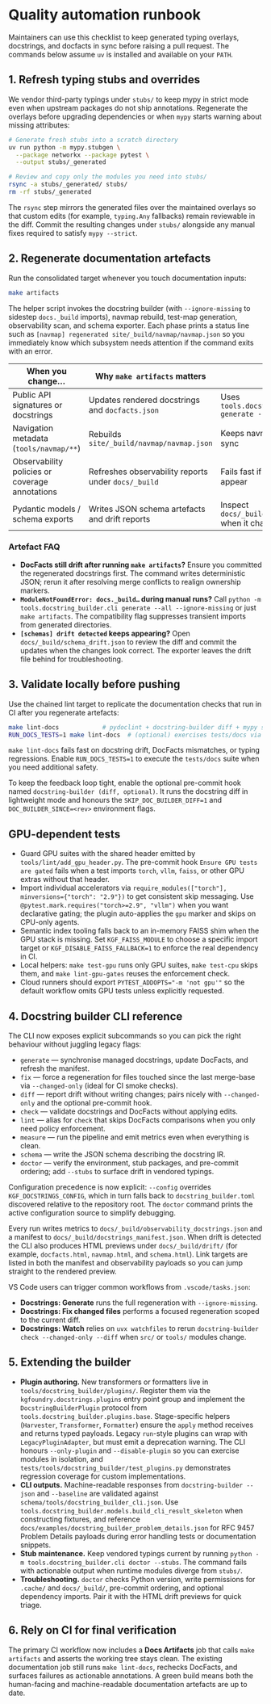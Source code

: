 # Quality automation runbook

Maintainers can use this checklist to keep generated typing overlays, docstrings,
and docfacts in sync before raising a pull request. The commands below assume
`uv` is installed and available on your `PATH`.

## 1. Refresh typing stubs and overrides

We vendor third-party typings under `stubs/` to keep mypy in strict mode even
when upstream packages do not ship annotations. Regenerate the overlays before
upgrading dependencies or when `mypy` starts warning about missing attributes:

```bash
# Generate fresh stubs into a scratch directory
uv run python -m mypy.stubgen \
  --package networkx --package pytest \
  --output stubs/_generated

# Review and copy only the modules you need into stubs/
rsync -a stubs/_generated/ stubs/
rm -rf stubs/_generated
```

The `rsync` step mirrors the generated files over the maintained overlays so
that custom edits (for example, `typing.Any` fallbacks) remain reviewable in the
diff. Commit the resulting changes under `stubs/` alongside any manual fixes
required to satisfy `mypy --strict`.

## 2. Regenerate documentation artefacts

Run the consolidated target whenever you touch documentation inputs:

```bash
make artifacts
```

The helper script invokes the docstring builder (with
`--ignore-missing` to sidestep `docs._build` imports), navmap rebuild,
test-map generation, observability scan, and schema exporter. Each phase prints
a status line such as `[navmap] regenerated site/_build/navmap/navmap.json` so
you immediately know which subsystem needs attention if the command exits with
an error.

| When you change…                                   | Why `make artifacts` matters                         | Notes |
| -------------------------------------------------- | ---------------------------------------------------- | ----- |
| Public API signatures or docstrings                | Updates rendered docstrings and `docfacts.json`      | Uses `tools.docstring_builder.cli generate --all`
| Navigation metadata (`tools/navmap/**`)             | Rebuilds `site/_build/navmap/navmap.json`            | Keeps navmaps/test maps in sync |
| Observability policies or coverage annotations     | Refreshes observability reports under `docs/_build`  | Fails fast if new lint errors appear |
| Pydantic models / schema exports                   | Writes JSON schema artefacts and drift reports       | Inspect `docs/_build/schema_drift.json` when it changes |

### Artefact FAQ

- **DocFacts still drift after running `make artifacts`?** Ensure you committed
  the regenerated docstrings first. The command writes deterministic JSON; rerun
  it after resolving merge conflicts to realign ownership markers.
- **`ModuleNotFoundError: docs._build…` during manual runs?** Call
  `python -m tools.docstring_builder.cli generate --all --ignore-missing` or just
  `make artifacts`. The compatibility flag suppresses transient imports from
  generated directories.
- **`[schemas] drift detected` keeps appearing?** Open
  `docs/_build/schema_drift.json` to review the diff and commit the updates when
  the changes look correct. The exporter leaves the drift file behind for
  troubleshooting.

## 3. Validate locally before pushing

Use the chained lint target to replicate the documentation checks that run in
CI after you regenerate artefacts:

```bash
make lint-docs            # pydoclint + docstring-builder diff + mypy strict
RUN_DOCS_TESTS=1 make lint-docs  # (optional) exercises tests/docs via pytest
```

`make lint-docs` fails fast on docstring drift, DocFacts mismatches, or typing
regressions. Enable `RUN_DOCS_TESTS=1` to execute the `tests/docs` suite when
you need additional safety.

To keep the feedback loop tight, enable the optional pre-commit hook named
`docstring-builder (diff, optional)`. It runs the docstring diff in lightweight
mode and honours the `SKIP_DOC_BUILDER_DIFF=1` and
`DOC_BUILDER_SINCE=<rev>` environment flags.

## GPU-dependent tests

- Guard GPU suites with the shared header emitted by
  `tools/lint/add_gpu_header.py`. The pre-commit hook `Ensure GPU tests are gated`
  fails when a test imports `torch`, `vllm`, `faiss`, or other GPU extras without
  that header.
- Import individual accelerators via
  `require_modules(["torch"], minversions={"torch": "2.9"})` to get consistent
  skip messaging. Use `@pytest.mark.requires("torch>=2.9", "vllm")` when you want
  declarative gating; the plugin auto-applies the `gpu` marker and skips on
  CPU-only agents.
- Semantic index tooling falls back to an in-memory FAISS shim when the GPU
  stack is missing. Set `KGF_FAISS_MODULE` to choose a specific import target or
  `KGF_DISABLE_FAISS_FALLBACK=1` to enforce the real dependency in CI.
- Local helpers: `make test-gpu` runs only GPU suites,
  `make test-cpu` skips them, and `make lint-gpu-gates` reuses the
  enforcement check.
- Cloud runners should export `PYTEST_ADDOPTS="-m 'not gpu'"` so the default
  workflow omits GPU tests unless explicitly requested.

## 4. Docstring builder CLI reference

The CLI now exposes explicit subcommands so you can pick the right behaviour
without juggling legacy flags:

- `generate` — synchronise managed docstrings, update DocFacts, and refresh the
  manifest.
- `fix` — force a regeneration for files touched since the last merge-base via
  `--changed-only` (ideal for CI smoke checks).
- `diff` — report drift without writing changes; pairs nicely with
  `--changed-only` and the optional pre-commit hook.
- `check` — validate docstrings and DocFacts without applying edits.
- `lint` — alias for `check` that skips DocFacts comparisons when you only need
  policy enforcement.
- `measure` — run the pipeline and emit metrics even when everything is clean.
- `schema` — write the JSON schema describing the docstring IR.
- `doctor` — verify the environment, stub packages, and pre-commit ordering; add
  `--stubs` to surface drift in vendored typings.

Configuration precedence is now explicit: `--config` overrides
`KGF_DOCSTRINGS_CONFIG`, which in turn falls back to `docstring_builder.toml`
discovered relative to the repository root. The `doctor` command prints the
active configuration source to simplify debugging.

Every run writes metrics to `docs/_build/observability_docstrings.json` and a
manifest to `docs/_build/docstrings_manifest.json`. When drift is detected the
CLI also produces HTML previews under `docs/_build/drift/` (for example,
`docfacts.html`, `navmap.html`, and `schema.html`). Link targets are listed in
both the manifest and observability payloads so you can jump straight to the
rendered preview.

VS Code users can trigger common workflows from `.vscode/tasks.json`:

- **Docstrings: Generate** runs the full regeneration with
  `--ignore-missing`.
- **Docstrings: Fix changed files** performs a focused regeneration scoped to
  the current diff.
- **Docstrings: Watch** relies on `uvx watchfiles` to rerun
  `docstring-builder check --changed-only --diff` when `src/` or `tools/`
  modules change.

## 5. Extending the builder

- **Plugin authoring.** New transformers or formatters live in
  `tools/docstring_builder/plugins/`. Register them via the
  `kgfoundry.docstrings.plugins` entry point group and implement the
  `DocstringBuilderPlugin` protocol from
  `tools.docstring_builder.plugins.base`. Stage-specific helpers (`Harvester`,
  `Transformer`, `Formatter`) ensure the `apply` method receives and returns
  typed payloads. Legacy `run`-style plugins can wrap with
  `LegacyPluginAdapter`, but must emit a deprecation warning. The CLI honours
  `--only-plugin` and `--disable-plugin` so you can exercise modules in
  isolation, and `tests/tools/docstring_builder/test_plugins.py` demonstrates
  regression coverage for custom implementations.
- **CLI outputs.** Machine-readable responses from `docstring-builder --json`
  and `--baseline` are validated against
  `schema/tools/docstring_builder_cli.json`. Use
  `tools.docstring_builder.models.build_cli_result_skeleton` when constructing
  fixtures, and reference `docs/examples/docstring_builder_problem_details.json`
  for RFC 9457 Problem Details payloads during error handling tests or
  documentation snippets.
- **Stub maintenance.** Keep vendored typings current by running
  `python -m tools.docstring_builder.cli doctor --stubs`. The command fails with
  actionable output when runtime modules diverge from `stubs/`.
- **Troubleshooting.** `doctor` checks Python version, write permissions for
  `.cache/` and `docs/_build/`, pre-commit ordering, and optional dependency
  imports. Pair it with the HTML drift previews for quick triage.

## 6. Rely on CI for final verification

The primary CI workflow now includes a **Docs Artifacts** job that calls
`make artifacts` and asserts the working tree stays clean. The existing
documentation job still runs `make lint-docs`, rechecks DocFacts, and surfaces
failures as actionable annotations. A green build means both the human-facing
and machine-readable documentation artefacts are up to date.
